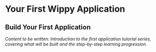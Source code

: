 # Your First Wippy Application

<!-- Metadata -->
<!-- 
Topic: First Application Tutorial Hub
Type: Tutorial Section Landing
Audience: New Users
Estimated Reading Time: 5 minutes
Prerequisites: Completed installation
-->

<!-- Content Plan -->
<!--
Landing page for first application tutorial series:
- Overview of what will be built in this section
- Learning objectives and outcomes
- Tutorial progression and estimated time
- Prerequisites checklist
- Links to individual tutorial steps
- Troubleshooting resources for this section

Should orient users for the hands-on tutorial experience.
-->

## Build Your First Application

*Content to be written: Introduction to the first application tutorial series, covering what will be built and the step-by-step learning progression.*
